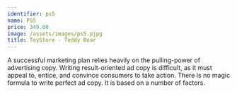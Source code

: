```yaml
---
identifier: ps5
name: PS5
price: 349.00
image: /assets/images/ps5.pjpg
title: ToyStore - Teddy Bear
---
```

A successful marketing plan relies heavily on the pulling-power of advertising copy. Writing result-oriented ad copy is difficult, as it must appeal to, entice, and convince consumers to take action. There is no magic formula to write perfect ad copy. It is based on a number of factors.
